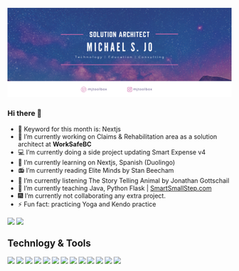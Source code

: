 [![Header](https://github.com/mjtoolbox/mjtoolbox/blob/main/githubimg2.png "Header")](https://mjtoolbox.wordpress.com/)

### Hi there 👋
- 🔑 Keyword for this month is: Nextjs
- 🔭 I’m currently working on Claims & Rehabilitation area as a solution architect at **WorkSafeBC**
- 💻 I’m currently doing a side project updating Smart Expense v4
- 🌱 I’m currently learning on Nextjs, Spanish (Duolingo)
- 📻 I’m currently reading Elite Minds by Stan Beecham
- 👋 I’m currently listening The Story Telling Animal by Jonathan Gottschail
- 📝 I’m currently teaching Java, Python Flask | [SmartSmallStep.com](https://www.smartsmallstep.com/)
- 🎆 I’m currently not collaborating any extra project.
- ⚡ Fun fact: practicing Yoga and Kendo practice

<img align="center" src="https://github-readme-stats.vercel.app/api/top-langs/?username=mjtoolbox&langs_count=10&hide=html"/>
<img align="center" src="https://github-readme-stats.vercel.app/api?username=mjtoolbox&theme=dracula" />


## Technlogy & Tools
![](https://img.shields.io/badge/Code-Java-informational?style=flat&logoColor=white&color=2bbc8a)
![](https://img.shields.io/badge/Code-Javascript-informational?style=flat&logoColor=white&color=2bbc8a)
![](https://img.shields.io/badge/Code-Python-informational?style=flat&logoColor=white&color=2bbc8a)
![](https://img.shields.io/badge/Frame-Spring-informational?style=flat&logoColor=white&color=2bbc8a)
![](https://img.shields.io/badge/Frame-React-informational?style=flat&logoColor=white&color=2bbc8a)
![](https://img.shields.io/badge/Frame-ReactNative-informational?style=flat&logoColor=white&color=2bbc8a)
![](https://img.shields.io/badge/Frame-Flask-informational?style=flat&logoColor=white&color=2bbc8a)
![](https://img.shields.io/badge/Frame-FastAPI-informational?style=flat&logoColor=white&color=2bbc8a)
![](https://img.shields.io/badge/Tool-Docker-informational?style=flat&logoColor=white&color=2bbc8a)
![](https://img.shields.io/badge/DB-PostgreSQL-informational?style=flat&logoColor=white&color=2bbc8a)
![](https://img.shields.io/badge/DB-MongoDB-informational?style=flat&logoColor=white&color=2bbc8a)
![](https://img.shields.io/badge/Cloud-Azure-informational?style=flat&logoColor=white&color=2bbc8a)
![](https://img.shields.io/badge/Cloud-Heroku-informational?style=flat&logoColor=white&color=2bbc8a)


